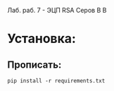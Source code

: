Лаб. раб. 7 - ЭЦП RSA
Серов В В
# Установка:
## Прописать:
``````
pip install -r requirements.txt
``````